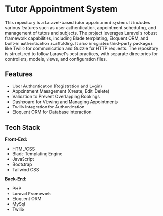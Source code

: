 # Tutor Appointment System

This repository is a Laravel-based tutor appointment system. It includes various features such as user authentication, appointment scheduling, and management of tutors and subjects. The project leverages Laravel's robust framework capabilities, including Blade templating, Eloquent ORM, and built-in authentication scaffolding. It also integrates third-party packages like Twilio for communication and Guzzle for HTTP requests. The repository is structured to follow Laravel's best practices, with separate directories for controllers, models, views, and configuration files.

## Features

-   User Authentication (Registration and Login)
-   Appointment Management (Create, Edit, Delete)
-   Validation to Prevent Overlapping Bookings
-   Dashboard for Viewing and Managing Appointments
-   Twilio Integration for Authentication
-   Eloquent ORM for Database Interaction

## Tech Stack

**Front-End:**

-   HTML/CSS
-   Blade Templating Engine
-   JavaScript
-   Bootstrap
-   Tailwind CSS

**Back-End:**

-   PHP
-   Laravel Framework
-   Eloquent ORM
-   MySql
-   Twilio
